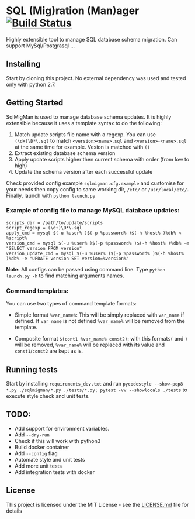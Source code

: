 # SQL (Mig)ration (Man)ager [![Build Status](https://travis-ci.com/aminehmida/sqlmigman.svg?branch=master)](https://travis-ci.com/aminehmida/sqlmigman)

Highly extensible tool to manage SQL database schema migration. Can support MySql/Postgrasql ...

## Installing

Start by cloning this project. No external dependency was used and tested only with python 2.7.

## Getting Started

SqlMigMan is used to manage database schema updates. It is highly extensible because it uses a template syntax to do the following:

1. Match update scripts file name with a regexp. You can use `(\d+)\D*\.sql` to match `<version><name>.sql` and `<version>-<name>.sql` at the same time for example. Vesion is matched with `()`
2. Extract existing database schema version
3. Apply update scripts higher then current schema with order (from low to high)
4. Update the schema version after each successful update

Check provided config example `sqlmigman.cfg.example` and customise for your needs then copy config to same working dir, `/etc/` or `/usr/local/etc/`. Finally, launch with `python launch.py`

### Example of config file to manage MySQL database updates:

```
scripts_dir = /path/to/update/scripts
script_regexp = (\d+)\D*\.sql
apply_cmd = mysql $(-u %user% )$(-p %password% )$(-h %host% )%db% < %script%
version_cmd = mysql $(-u %user% )$(-p %password% )$(-h %host% )%db% -e "SELECT version FROM version"
version_update_cmd = mysql $(-u %user% )$(-p %password% )$(-h %host% )%db% -e "UPDATE version SET version=%version%"
```

**Note:** All configs can be passed using command line. Type `python launch.py -h` to find matching arguments names.

### Command templates:
You can use two types of command template formats:

- Simple format `%var_name%`: This will be simply replaced with `var_name` if defined. If `var_name` is not defined `%var_name%` will be removed from the template.

- Composite format `$(cont1 %var_name% const2)`: with this format`$(` and `)` will be removed, `%var_name%` will be replaced with its value and `const1`/`const2` are kept as is.

## Running tests

Start by installing `requirements_dev.txt` and run `pycodestyle --show-pep8 *.py ./sqlmigman/*.py ./tests/*.py; pytest -vv --showlocals ./tests` to execute style check and unit tests.

## TODO:
- Add support for environment variables.
- Add `--dry-run`
- Check if this will work with python3
- Build docker container
- Add `--config` flag
- Automate style and unit tests
- Add more unit tests
- Add integration tests with docker

## License

This project is licensed under the MIT License - see the [LICENSE.md](LICENSE.md) file for details
